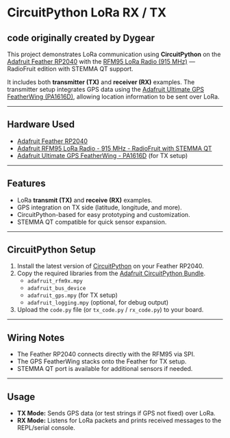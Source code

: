 # CircuitPython LoRa RX / TX

code originally created by Dygear
---
This project demonstrates LoRa communication using **CircuitPython** on the [Adafruit Feather RP2040](https://www.adafruit.com/product/4884) with the [RFM95 LoRa Radio (915 MHz)](https://www.adafruit.com/product/3072) — RadioFruit edition with STEMMA QT support.  

It includes both **transmitter (TX)** and **receiver (RX)** examples. The transmitter setup integrates GPS data using the [Adafruit Ultimate GPS FeatherWing (PA1616D)](https://www.adafruit.com/product/3133), allowing location information to be sent over LoRa.  

---

## Hardware Used
- [Adafruit Feather RP2040](https://www.adafruit.com/product/4884)  
- [Adafruit RFM95 LoRa Radio - 915 MHz - RadioFruit with STEMMA QT](https://www.adafruit.com/product/3072)  
- [Adafruit Ultimate GPS FeatherWing - PA1616D](https://www.adafruit.com/product/3133) (for TX setup)  

---

## Features
- LoRa **transmit (TX)** and **receive (RX)** examples.  
- GPS integration on TX side (latitude, longitude, and more).  
- CircuitPython-based for easy prototyping and customization.  
- STEMMA QT compatible for quick sensor expansion.  

---

## CircuitPython Setup
1. Install the latest version of [CircuitPython](https://circuitpython.org/board/feather_rp2040/) on your Feather RP2040.  
2. Copy the required libraries from the [Adafruit CircuitPython Bundle](https://circuitpython.org/libraries).  
   - `adafruit_rfm9x.mpy`  
   - `adafruit_bus_device`  
   - `adafruit_gps.mpy` (for TX setup)  
   - `adafruit_logging.mpy` (optional, for debug output)  
3. Upload the `code.py` file (or `tx_code.py` / `rx_code.py`) to your board.  

---

## Wiring Notes
- The Feather RP2040 connects directly with the RFM95 via SPI.  
- The GPS FeatherWing stacks onto the Feather for TX setup.  
- STEMMA QT port is available for additional sensors if needed.  

---

## Usage
- **TX Mode:** Sends GPS data (or test strings if GPS not fixed) over LoRa.  
- **RX Mode:** Listens for LoRa packets and prints received messages to the REPL/serial console.  


